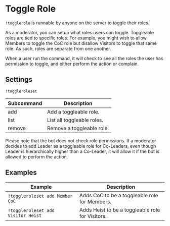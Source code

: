 # Toggle Role

`!togglerole` is runnable by anyone on the server to toggle their roles.

As a moderator, you can setup what roles users can toggle. Toggleable roles are tied to specific roles. For example, you might wish to allow Members to toggle the CoC role but disallow Visitors to toggle that same role. As such, roles are separate from one another.

When a user run the command, it will check to see all the roles the user has permission to toggle, and either perform the action or complain.

## Settings

`!toggleroleset`

Subcommand | Description
--- | ---
add | Add a toggleable role.
list | List all toggleable roles.
remove | Remove a toggleable role.

Please note that the bot does not check role permissions. If a moderator decides to add Leader as a toggleable role for Co-Leaders, even though Leader is hierarchically higher than a Co-Leader, it will allow it if the bot is allowed to perform the action.

## Examples

Example | Description
--- | ---
`!toggleroleset add Member CoC` | Adds CoC to be a toggleable role for Members.
`!toggleroleset add Visitor Heist` | Adds Heist to be a toggleable role for Visitors.
